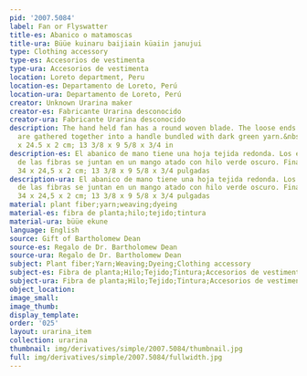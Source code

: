 ```yaml
---
pid: '2007.5084'
label: Fan or Flyswatter
title-es: Abanico o matamoscas
title-ura: Büüe kuinaru baijiain küaiin janujui
type: Clothing accessory
type-es: Accesorios de vestimenta
type-ura: Accesorios de vestimenta
location: Loreto department, Peru
location-es: Departamento de Loreto, Perú
location-ura: Departamento de Loreto, Perú
creator: Unknown Urarina maker
creator-es: Fabricante Urarina desconocido
creator-ura: Fabricante Urarina desconocido
description: The hand held fan has a round woven blade. The loose ends of the fibers
  are gathered together into a handle bundled with dark green yarn.&nbsp;Late 1800s-1996.&nbsp;34
  x 24.5 x 2 cm; 13 3/8 x 9 5/8 x 3/4 in
description-es: El abanico de mano tiene una hoja tejida redonda. Los extremos sueltos
  de las fibras se juntan en un mango atado con hilo verde oscuro. Finales de 1800-1996;
  34 x 24,5 x 2 cm; 13 3/8 x 9 5/8 x 3/4 pulgadas
description-ura: El abanico de mano tiene una hoja tejida redonda. Los extremos sueltos
  de las fibras se juntan en un mango atado con hilo verde oscuro. Finales de 1800-1996;
  34 x 24,5 x 2 cm; 13 3/8 x 9 5/8 x 3/4 pulgadas
material: plant fiber;yarn;weaving;dyeing
material-es: fibra de planta;hilo;tejido;tintura
material-ura: büüe ekune
language: English
source: Gift of Bartholomew Dean
source-es: Regalo de Dr. Bartholomew Dean
source-ura: Regalo de Dr. Bartholomew Dean
subject: Plant fiber;Yarn;Weaving;Dyeing;Clothing accessory
subject-es: Fibra de planta;Hilo;Tejido;Tintura;Accesorios de vestimenta
subject-ura: Fibra de planta;Hilo;Tejido;Tintura;Accesorios de vestimenta;büüe ekune
object_location:
image_small:
image_thumb:
display_template:
order: '025'
layout: urarina_item
collection: urarina
thumbnail: img/derivatives/simple/2007.5084/thumbnail.jpg
full: img/derivatives/simple/2007.5084/fullwidth.jpg
---
```

